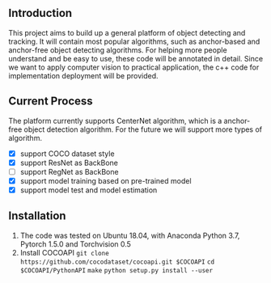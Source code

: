 ## Introduction
This project aims to build up a general platform of object detecting and tracking. It will contain most popular algorithms, such as anchor-based and anchor-free object detecting algorithms. For helping more people understand and be easy to use, these code will be annotated in detail. Since we want to apply computer vision to practical application, the c++ code for implementation deployment will be provided.
## Current Process
The platform currently supports CenterNet algorithm, which is a anchor-free object detection algorithm. For the future we will support more types of algorithm. 

- [x] support COCO dataset style
- [x] support ResNet as BackBone
- [ ] support RegNet as BackBone
- [x] support model training based on pre-trained model
- [x] support model test and model estimation
## Installation
1. The code was tested on Ubuntu 18.04, with Anaconda Python 3.7, Pytorch 1.5.0 and Torchvision 0.5
2. Install COCOAPI
`git clone https://github.com/cocodataset/cocoapi.git $COCOAPI`
`cd $COCOAPI/PythonAPI`
`make`
`python setup.py install --user`
